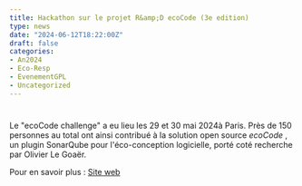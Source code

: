 ```yaml
---
title: Hackathon sur le projet R&amp;D ecoCode (3e edition)
type: news
date: "2024-06-12T18:22:00Z"
draft: false
categories:
- An2024
- Eco-Resp
- EvenementGPL
- Uncategorized
---
```


# 

Le "ecoCode challenge" a eu lieu les 29 et 30 mai 2024à Paris. Près de 150 personnes au total ont ainsi contribué à la solution open source  _ecoCode_ , un plugin SonarQube pour l'éco-conception logicielle, porté coté recherche par Olivier Le Goaër.

Pour en savoir plus : [ Site web](https://challenge.ecocode.io/)
